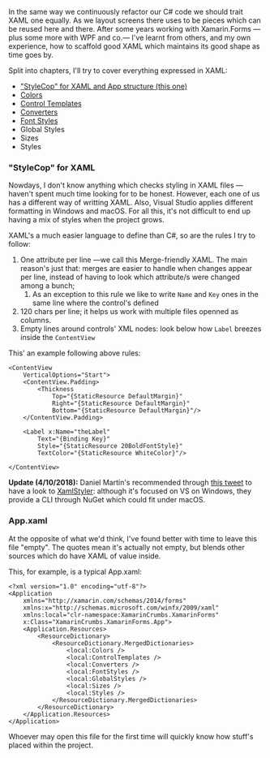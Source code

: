 In the same way we continuously refactor our C# code we should trait XAML one equally. As we layout screens there uses to be pieces which can be reused here and there. After some years working with Xamarin.Forms —plus some more with WPF and co.— I've learnt from others, and my own experience, how to scaffold good XAML which maintains its good shape as time goes by.

Split into chapters, I'll try to cover everything expressed in XAML:

- ["StyleCop" for XAML and App structure (this one)](?i=xf-xaml)
- [Colors](?i=xf-xaml-colors)
- [Control Templates](?i=xf-xaml-control-templates)
- [Converters](?i=xf-xaml-converters)
- [Font Styles](?i=xf-xaml-font-styles)
- Global Styles
- Sizes
- Styles

### "StyleCop" for XAML

Nowdays, I don't know anything which checks styling in XAML files —haven't spent much time looking for to be honest. However, each one of us has a different way of writting XAML. Also, Visual Studio applies different formatting in Windows and macOS. For all this, it's not difficult to end up having a mix of styles when the project grows.

XAML's a much easier language to define than C#, so are the rules I try to follow:

1. One attribute per line —we call this Merge-friendly XAML. The main reason's just that: merges are easier to handle when changes appear per line, instead of having to look which attribute/s were changed among a bunch;
   1. As an exception to this rule we like to write `Name` and `Key` ones in the same line where the control's defined
2. 120 chars per line; it helps us work with multiple files openned as columns.
3. Empty lines around controls' XML nodes: look below how `Label` breezes inside the `ContentView`

This' an example following above rules:

```xaml
<ContentView
    VerticalOptions="Start">
    <ContentView.Padding>
        <Thickness
            Top="{StaticResource DefaultMargin}"
            Right="{StaticResource DefaultMargin}"
            Bottom="{StaticResource DefaultMargin}"/>
    </ContentView.Padding>
    
    <Label x:Name="theLabel"
        Text="{Binding Key}"
        Style="{StaticResource 20BoldFontStyle}"
        TextColor="{StaticResource WhiteColor}"/>
    
</ContentView>
```

**Update (4/10/2018):** Daniel Martín's recommended through [this tweet](https://twitter.com/danimart1991/status/1047735254046453761) to have a look to [XamlStyler](https://github.com/Xavalon/XamlStyler): although it's focused on VS on Windows, they provide a CLI through NuGet which could fit under macOS.

### App.xaml

At the opposite of what we'd think, I've found better with time to leave this file "empty". The quotes mean it's actually not empty, but blends other sources which do have XAML of value inside.

This, for example, is a typical App.xaml:

```xaml
<?xml version="1.0" encoding="utf-8"?>
<Application 
    xmlns="http://xamarin.com/schemas/2014/forms"
    xmlns:x="http://schemas.microsoft.com/winfx/2009/xaml"
    xmlns:local="clr-namespace:XamarinCrumbs.XamarinForms"
    x:Class="XamarinCrumbs.XamarinForms.App">
    <Application.Resources>
        <ResourceDictionary>
            <ResourceDictionary.MergedDictionaries>
                <local:Colors />
                <local:ControlTemplates />
                <local:Converters />
                <local:FontStyles />
                <local:GlobalStyles />
                <local:Sizes />
                <local:Styles />
            </ResourceDictionary.MergedDictionaries>
        </ResourceDictionary>
    </Application.Resources>
</Application>
```

Whoever may open this file for the first time will quickly know how stuff's placed within the project.
